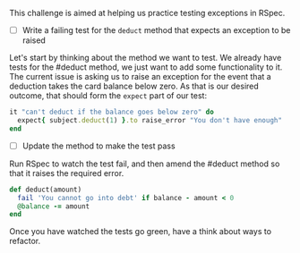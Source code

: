 This challenge is aimed at helping us practice testing exceptions in RSpec.

- [ ] Write a failing test for the `deduct` method that expects an exception to be raised

Let's start by thinking about the method we want to test. We already have tests for the #deduct method, we just want to add some functionality to it. The current issue is asking us to raise an exception for the event that a deduction takes the card balance below zero. As that is our desired outcome, that should form the `expect` part of our test:

``` ruby
it "can't deduct if the balance goes below zero" do
  expect{ subject.deduct(1) }.to raise_error "You don't have enough"
end
```

- [ ] Update the method to make the test pass

Run RSpec to watch the test fail, and then amend the #deduct method so that it raises the required error.

``` ruby
def deduct(amount)
  fail 'You cannot go into debt' if balance - amount < 0
  @balance -= amount
end
```
Once you have watched the tests go green, have a think about ways to refactor.
